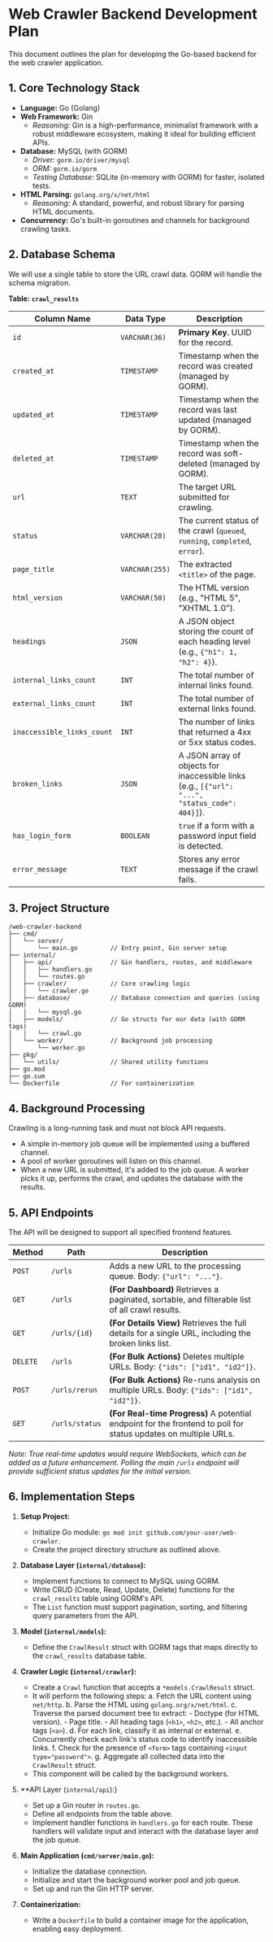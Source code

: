 # Web Crawler Backend Development Plan

This document outlines the plan for developing the Go-based backend for the web crawler application.

## 1. Core Technology Stack

*   **Language:** Go (Golang)
*   **Web Framework:** Gin
    *   *Reasoning:* Gin is a high-performance, minimalist framework with a robust middleware ecosystem, making it ideal for building efficient APIs.
*   **Database:** MySQL (with GORM)
    *   *Driver:* `gorm.io/driver/mysql`
    *   *ORM:* `gorm.io/gorm`
    *   *Testing Database:* SQLite (in-memory with GORM) for faster, isolated tests.
*   **HTML Parsing:** `golang.org/x/net/html`
    *   *Reasoning:* A standard, powerful, and robust library for parsing HTML documents.
*   **Concurrency:** Go's built-in goroutines and channels for background crawling tasks.

## 2. Database Schema

We will use a single table to store the URL crawl data. GORM will handle the schema migration.

**Table: `crawl_results`**

| Column Name                 | Data Type      | Description                                                                                             |
| --------------------------- | -------------- | ------------------------------------------------------------------------------------------------------- |
| `id`                        | `VARCHAR(36)`  | **Primary Key.** UUID for the record.                                                                   |
| `created_at`                | `TIMESTAMP`    | Timestamp when the record was created (managed by GORM).                                                |
| `updated_at`                | `TIMESTAMP`    | Timestamp when the record was last updated (managed by GORM).                                           |
| `deleted_at`                | `TIMESTAMP`    | Timestamp when the record was soft-deleted (managed by GORM).                                           |
| `url`                       | `TEXT`         | The target URL submitted for crawling.                                                                  |
| `status`                    | `VARCHAR(20)`  | The current status of the crawl (`queued`, `running`, `completed`, `error`).                            |
| `page_title`                | `VARCHAR(255)` | The extracted `<title>` of the page.                                                                      |
| `html_version`              | `VARCHAR(50)`  | The HTML version (e.g., "HTML 5", "XHTML 1.0").                                                         |
| `headings`                  | `JSON`         | A JSON object storing the count of each heading level (e.g., `{"h1": 1, "h2": 4}`).                     |
| `internal_links_count`      | `INT`          | The total number of internal links found.                                                               |
| `external_links_count`      | `INT`          | The total number of external links found.                                                               |
| `inaccessible_links_count`  | `INT`          | The number of links that returned a 4xx or 5xx status codes.                                             |
| `broken_links`              | `JSON`         | A JSON array of objects for inaccessible links (e.g., `[{"url": "...", "status_code": 404}]`).          |
| `has_login_form`            | `BOOLEAN`      | `true` if a form with a password input field is detected.                                               |
| `error_message`             | `TEXT`         | Stores any error message if the crawl fails.                                                            |

## 3. Project Structure

```
/web-crawler-backend
├── cmd/
│   └── server/
│       └── main.go         // Entry point, Gin server setup
├── internal/
│   ├── api/                // Gin handlers, routes, and middleware
│   │   ├── handlers.go
│   │   └── routes.go
│   ├── crawler/            // Core crawling logic
│   │   └── crawler.go
│   ├── database/           // Database connection and queries (using GORM)
│   │   └── mysql.go
│   ├── models/             // Go structs for our data (with GORM tags)
│   │   └── crawl.go
│   └── worker/             // Background job processing
│       └── worker.go
├── pkg/
│   └── utils/              // Shared utility functions
├── go.mod
├── go.sum
└── Dockerfile              // For containerization
```

## 4. Background Processing

Crawling is a long-running task and must not block API requests.
- A simple in-memory job queue will be implemented using a buffered channel.
- A pool of worker goroutines will listen on this channel.
- When a new URL is submitted, it's added to the job queue. A worker picks it up, performs the crawl, and updates the database with the results.

## 5. API Endpoints

The API will be designed to support all specified frontend features.

| Method | Path                       | Description                                                                                             |
| ------ | -------------------------- | ------------------------------------------------------------------------------------------------------- |
| `POST` | `/urls`                    | Adds a new URL to the processing queue. Body: `{"url": "..."}`.                                         |
| `GET`  | `/urls`                    | **(For Dashboard)** Retrieves a paginated, sortable, and filterable list of all crawl results.          |
| `GET`  | `/urls/{id}`               | **(For Details View)** Retrieves the full details for a single URL, including the broken links list.    |
| `DELETE`| `/urls`                   | **(For Bulk Actions)** Deletes multiple URLs. Body: `{"ids": ["id1", "id2"]}`.                          |
| `POST` | `/urls/rerun`              | **(For Bulk Actions)** Re-runs analysis on multiple URLs. Body: `{"ids": ["id1", "id2"]}`.               |
| `GET`  | `/urls/status`             | **(For Real-time Progress)** A potential endpoint for the frontend to poll for status updates on multiple URLs. |

*Note: True real-time updates would require WebSockets, which can be added as a future enhancement. Polling the main `/urls` endpoint will provide sufficient status updates for the initial version.*

## 6. Implementation Steps

1.  **Setup Project:**
    *   Initialize Go module: `go mod init github.com/your-user/web-crawler`.
    *   Create the project directory structure as outlined above.

2.  **Database Layer (`internal/database`):**
    *   Implement functions to connect to MySQL using GORM.
    *   Write CRUD (Create, Read, Update, Delete) functions for the `crawl_results` table using GORM's API.
    *   The `List` function must support pagination, sorting, and filtering query parameters from the API.

3.  **Model (`internal/models`):**
    *   Define the `CrawlResult` struct with GORM tags that maps directly to the `crawl_results` database table.

4.  **Crawler Logic (`internal/crawler`):**
    *   Create a `Crawl` function that accepts a `*models.CrawlResult` struct.
    *   It will perform the following steps:
        a. Fetch the URL content using `net/http`.
        b. Parse the HTML using `golang.org/x/net/html`.
        c. Traverse the parsed document tree to extract:
            - Doctype (for HTML version).
            - Page title.
            - All heading tags (`<h1>`, `<h2>`, etc.).
            - All anchor tags (`<a>`).
        d. For each link, classify it as internal or external.
        e. Concurrently check each link's status code to identify inaccessible links.
        f. Check for the presence of `<form>` tags containing `<input type="password">`.
        g. Aggregate all collected data into the `CrawlResult` struct.
    *   This component will be called by the background workers.

5.  **API Layer (`internal/api`):}
    *   Set up a Gin router in `routes.go`.
    *   Define all endpoints from the table above.
    *   Implement handler functions in `handlers.go` for each route. These handlers will validate input and interact with the database layer and the job queue.

6.  **Main Application (`cmd/server/main.go`):**
    *   Initialize the database connection.
    *   Initialize and start the background worker pool and job queue.
    *   Set up and run the Gin HTTP server.

7.  **Containerization:**
    *   Write a `Dockerfile` to build a container image for the application, enabling easy deployment.